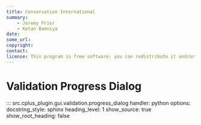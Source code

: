```yaml
---
title: Conservation International
summary:
    - Jeremy Prior
    - Ketan Bamniya
date:
some_url:
copyright:
contact:
license: This program is free software; you can redistribute it and/or modify it under the terms of the GNU Affero General Public License as published by the Free Software Foundation; either version 3 of the License, or (at your option) any later version.
---
```


# Validation Progress Dialog

::: src.cplus_plugin.gui.validation.progress_dialog
    handler: python
    options:
        docstring_style: sphinx
        heading_level: 1
        show_source: true
        show_root_heading: false